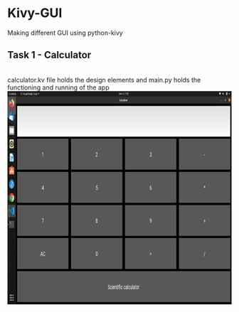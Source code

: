 # Kivy-GUI
Making different GUI using python-kivy

## Task 1 - Calculator
<br>
calculator.kv file holds the design elements and main.py holds the functioning and running of the app

<img src="https://github.com/monako2001/Kivy-GUI/blob/main/calc.png" width="640" height="480">
